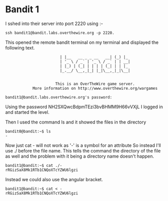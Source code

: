 #  Bandit 1
I sshed into their server into port 2220 using :-
```
ssh bandit1@bandit.labs.overthewire.org -p 2220.
```
This opened the remote bandit terminal on my terminal and displayed the following text.
```
                        | |__   __ _ _ __   __| (_) |_
                        | '_ \ / _` | '_ \ / _` | | __|
                        | |_) | (_| | | | | (_| | | |_
                        |_.__/ \__,_|_| |_|\__,_|_|\__|


                      This is an OverTheWire game server.
            More information on http://www.overthewire.org/wargames

bandit1@bandit.labs.overthewire.org's password:
```
Using the password NH2SXQwcBdpmTEzi3bvBHMM9H66vVXjL I logged in and started the level.

Then I used the command ls and it showed the files in the directory

```
bandit0@bandit:~$ ls 
-
```
Now just cat - will not work as '-' is a symbol for an attribute
So instead I'll use ./ before the file name. This tells the command the directory of the file as well and the problem with it being a directory name doesn't happen.
```
bandit1@bandit:~$ cat ./-
rRGizSaX8Mk1RTb1CNQoXTcYZWU6lgzi
```
Instead we could also use the angular bracket.
```
bandit1@bandit:~$ cat < -
rRGizSaX8Mk1RTb1CNQoXTcYZWU6lgzi
```
